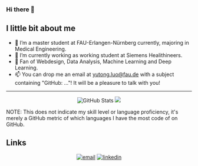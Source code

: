 ### Hi there 👋

## I little bit about me

- 🔭 I’m a master student at FAU-Erlangen-Nürnberg currently, majoring in Medical Engineering.
- 🌱 I’m currently working as working student at Siemens Healithineers.
- 👯 Fan of Webdesign, Data Analysis, Machine Learning and Deep Learning.
- 📫 You can drop me an email at yutong.luo@fau.de with a subject containing "GitHub: ..."! It will be a pleasure to talk with you!

---

<p align="center">
  <img src="https://github-readme-stats.vercel.app/api?username=yutong820&show_icons=true&count_private=true" alt="GitHub Stats">
  <img src="https://github-readme-stats.vercel.app/api/top-langs/?username=yutong820&layout=compact">
</p>


NOTE: This does not indicate my skill level or language proficiency, it's merely a GitHub metric of which languages I have the most code of on GitHub.

## Links

<p align="center">
  <a href="mailto:yutong.luo@fau.de"><img src="https://img.icons8.com/color/32/000000/gmail.png" alt="email"/></a>
  <a href="https://www.linkedin.com/in/yutong-luo-580652255/"><img src="https://img.icons8.com/color/32/000000/linkedin.png" alt="linkedin"/></a>
</p>
